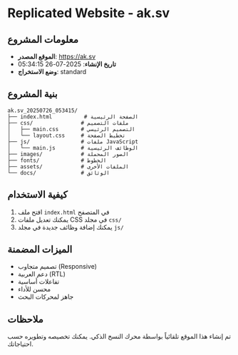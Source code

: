 # Replicated Website - ak.sv

## معلومات المشروع
- **الموقع المصدر**: https://ak.sv
- **تاريخ الإنشاء**: 2025-07-26 05:34:15
- **وضع الاستخراج**: standard

## بنية المشروع
```
ak.sv_20250726_053415/
├── index.html          # الصفحة الرئيسية
├── css/               # ملفات التصميم
│   ├── main.css       # التصميم الرئيسي
│   └── layout.css     # تخطيط الصفحة
├── js/                # ملفات JavaScript
│   └── main.js        # الوظائف الرئيسية
├── images/            # الصور المحملة
├── fonts/             # الخطوط
├── assets/            # الملفات الأخرى
└── docs/              # الوثائق

```

## كيفية الاستخدام
1. افتح ملف `index.html` في المتصفح
2. يمكنك تعديل ملفات CSS في مجلد `css/`
3. يمكنك إضافة وظائف جديدة في مجلد `js/`

## الميزات المضمنة
- تصميم متجاوب (Responsive)
- دعم العربية (RTL)
- تفاعلات أساسية
- محسن للأداء
- جاهز لمحركات البحث

## ملاحظات
تم إنشاء هذا الموقع تلقائياً بواسطة محرك النسخ الذكي.
يمكنك تخصيصه وتطويره حسب احتياجاتك.
